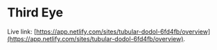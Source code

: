 # Third Eye

Live link: [https://app.netlify.com/sites/tubular-dodol-6fd4fb/overview](https://app.netlify.com/sites/tubular-dodol-6fd4fb/overview).

